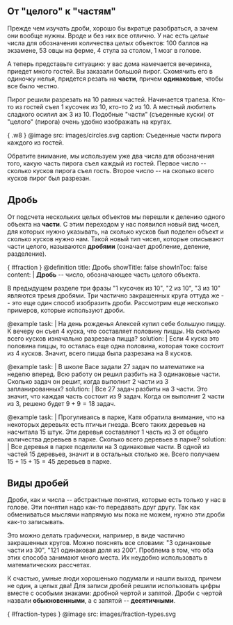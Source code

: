 ## От "целого" к "частям"

Прежде чем изучать дроби, хорошо бы вкратце разобраться, а зачем они вообще нужны.
Вроде и без них все отлично.
У нас есть *целые* числа для обозначения количества *целых* объектов: 100 баллов на экзамене, 53 овцы на ферме, 4 стула за столом, 1 мозг в голове.

А теперь представьте ситуацию: у вас дома намечается вечеринка, приедет много гостей.
Вы заказали большой пирог.
Схомячить его в одиночку нелья, придется резать на **части**, причем **одинаковые**, чтобы все было честно.

Пирог решили разрезать на 10 равных частей.
Начинается трапеза.
Кто-то из гостей съел 1 кусочек из 10, кто-то 2 из 10.
А местный любитель сладкого осилил аж 3 из 10.
Подобные "части" (съеденные куски) от "целого" (пирога) очень удобно изображать на кругах.

{ .w8 }
@image
    src: images/circles.svg
    caption: Съеденные части пирога каждого из гостей.

Обратите внимание, мы используем уже два числа для обозначения того, какую часть пирога съел каждый из гостей.
Первое число -- сколько кусков пирога съел гость. Второе число -- на сколько всего кусков пирог был разрезан.

## Дробь

От подсчета нескольких целых объектов мы перешли к делению одного объекта на **части**.
С этим переходом у нас появился новый вид чисел, для которых нужно указывать, на сколько кусков был поделен объект и сколько кусков нужно нам.
Такой новый тип чисел, которые описывают части целого, называются **дробями** (означает дробление, деление, разделение).

{ #fraction }
@definition
    title: Дробь
    showTitle: false
    showInToc: false
    content: |
        **Дробь** -- число, обозначающее часть целого объекта.

В предыдущем разделе три фразы "1 кусочек из 10", "2 из 10", "3 из 10" являются тремя дробями.
Три частично закрашенных круга оттуда же -- это еще один способ изобразить дроби.
Рассмотрим еще несколько примеров, которые используют дроби.

@example
    task: |
        На день рожденья Алексей купил себе большую пиццу.
        К вечеру он съел $4$ куска, что составляет половину пиццы.
        На сколько всего кусков изначально разрезана пицца?
    solution: |
        Если $4$ куска это половина пиццы, то осталась еще одна половина, которая тоже состоит из $4$ кусков.
        Значит, всего пицца была разрезана на $8$ кусков.

@example
    task: |
        В школе Васе задали $27$ задач по математике на неделю вперед.
        Всю работу он решил разбить на $3$ одинаковые части.
        Сколько задач он решит, когда выполнит $2$ части из $3$ запланированных?
    solution: |
        Все $27$ задач разбиты на $3$ части.
        Это значит, что каждая часть состоит из $9$ задач.
        Когда он выполнит $2$ части из $3$, решено будет $9 + 9 = 18$ задач.

@example
    task: |
        Прогуливаясь в парке, Катя обратила внимание, что на некоторых деревьях есть птичьи гнезда.
        Всего таких деревьев на насчитала $15$ штук.
        Эти деревья составляют $1$ часть из $3$ от общего количества деревьев в парке.
        Сколько всего деревьев в парке?
    solution: |
        Все деревья в парке поделили на $3$ одинаковые части.
        В одной из частей $15$ деревьев, значит и в остальных столько же.
        Всего получаем $15 + 15 + 15 = 45$ деревьев в парке.

## Виды дробей

Дроби, как и числа -- абстрактные понятия, которые есть только у нас в голове.
Эти понятия надо как-то передавать друг другу.
Так как обмениваться мыслями напрямую мы пока не можем, нужно эти дроби как-то записывать.

Это можно делать графически, например, в виде частично закрашенных кругов.
Можно пояснять все словами: "3 одинаковые части из 30", "121 одинаковая доля из 200".
Проблема в том, что оба этих способа занимают много места.
Их неудобно использовать в математических рассчетах.

К счастью, умные люди хорошенько подумали и нашли выход, причем не один, а целых два!
Для записи дробей решили использовать цифры вместе с особыми знаками: дробной чертой и запятой.
Дроби с чертой назвали **обыкновенными**, а с запятой -- **десятичными**.

{ #fraction-types }
@image
    src: images/fraction-types.svg